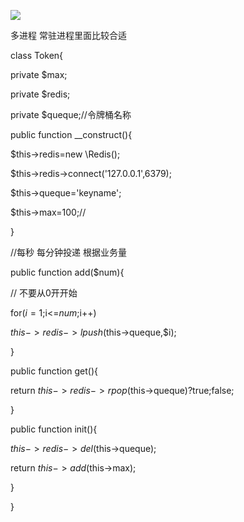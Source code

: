 



![](https://gitee.com/hxc8/images8/raw/master/img/202407191102767.jpg)

多进程  常驻进程里面比较合适

class Token{

private $max;

private $redis;

private $queque;//令牌桶名称

public function __construct(){

$this->redis=new \Redis();

$this->redis->connect('127.0.0.1',6379);

$this->queque='keyname';

$this->max=100;//

}



//每秒 每分钟投递 根据业务量

public function add($num){

// 不要从0开开始

for($i=1;$i<=$num;$i++)

$this->redis->lpush($this->queque,$i);

}



public function get(){

return $this->redis->rpop($this->queque)?true;false;

}



public function init(){

$this->redis->del($this->queque);

return $this->add($this->max);

}



}